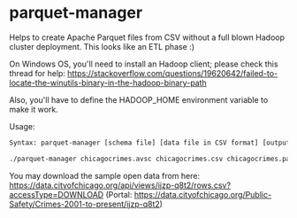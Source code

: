 # parquet-manager
Helps to create Apache Parquet files from CSV without a full blown Hadoop cluster deployment. This looks like an ETL phase :)

On Windows OS, you'll need to install an Hadoop client; please check this thread for help: https://stackoverflow.com/questions/19620642/failed-to-locate-the-winutils-binary-in-the-hadoop-binary-path

Also, you'll have to define the HADOOP_HOME environment variable to make it work.

Usage:

```Bash
Syntax: parquet-manager [schema file] [data file in CSV format] [output file in Parquet format]

./parquet-manager chicagocrimes.avsc chicagocrimes.csv chicagocrimes.parquet
```

You may download the sample open data from here: https://data.cityofchicago.org/api/views/ijzp-q8t2/rows.csv?accessType=DOWNLOAD
(Portal: https://data.cityofchicago.org/Public-Safety/Crimes-2001-to-present/ijzp-q8t2)
